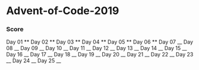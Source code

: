# Advent-of-Code-2019

### Score

Day 01 ** 
Day 02 ** 
Day 03 ** 
Day 04 **
Day 05 **
Day 06 **
Day 07 __
Day 08 __
Day 09 __
Day 10 __
Day 11 __
Day 12 __
Day 13 __
Day 14 __
Day 15 __
Day 16 __
Day 17 __
Day 18 __
Day 19 __
Day 20 __
Day 21 __
Day 22 __
Day 23 __
Day 24 __
Day 25 __
